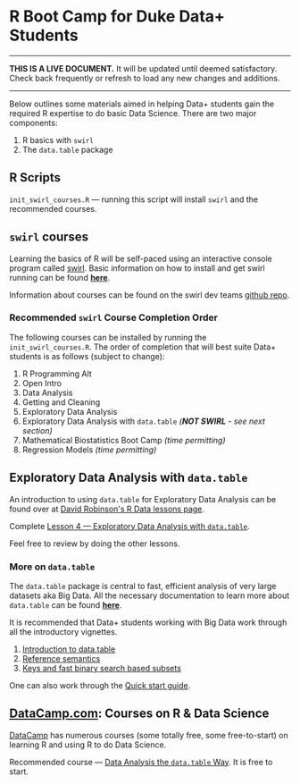 # R Boot Camp for Duke Data+ Students

---

**THIS IS A LIVE DOCUMENT.** It will be updated until deemed satisfactory. Check back frequently or refresh to load any new changes and additions.

---

Below outlines some materials aimed in helping Data+ students gain the required R expertise to do basic Data Science. There are two major components:

1. R basics with `swirl`
2. The `data.table` package

## R Scripts

`init_swirl_courses.R` — running this script will install `swirl` and the recommended courses.

## `swirl` courses

Learning the basics of R will be self-paced using an interactive console program called [swirl](http://swirlstats.com/). Basic information on how to install and get swirl running can be found [**here**](http://swirlstats.com/students.html).

Information about courses can be found on the swirl dev teams [github repo](https://github.com/swirldev/swirl_courses#swirl-courses).

### Recommended `swirl` Course Completion Order

The following courses can be installed by running the `init_swirl_courses.R`. The order of completion that will best suite Data+ students is as follows (subject to change):

1. R Programming Alt
4. Open Intro
2. Data Analysis
6. Getting and Cleaning
7. Exploratory Data Analysis
8. Exploratory Data Analysis with `data.table` *(__NOT SWIRL__ - see next section)*
3. Mathematical Biostatistics Boot Camp *(time permitting)*
5. Regression Models *(time permitting)*

## Exploratory Data Analysis with `data.table`

An introduction to using `data.table` for Exploratory Data Analysis can be found over at [David Robinson's R Data lessons page](http://varianceexplained.org/RData/).

Complete [Lesson 4 — Exploratory Data Analysis with `data.table`](http://varianceexplained.org/RData/lessons/lesson4/).

Feel free to review by doing the other lessons.

### More on `data.table`

The `data.table` package is central to fast, efficient analysis of very large datasets aka Big Data. All the necessary documentation to learn more about `data.table` can be found [**here**](https://github.com/Rdatatable/data.table/wiki/Getting-started).

It is recommended that Data+ students working with Big Data work through all the introductory vignettes.

1. [Introduction to data.table](https://rawgit.com/wiki/Rdatatable/data.table/vignettes/datatable-intro-vignette.html)
1. [Reference semantics](https://rawgit.com/wiki/Rdatatable/data.table/vignettes/datatable-reference-semantics.html)
1. [Keys and fast binary search based subsets](https://rawgit.com/wiki/Rdatatable/data.table/vignettes/datatable-keys-fast-subset.html)

One can also work through the [Quick start guide](https://github.com/Rdatatable/data.table/wiki/vignettes/datatable-intro.pdf).

## [DataCamp.com](https://www.datacamp.com/): Courses on R & Data Science

[DataCamp](https://www.datacamp.com/courses) has numerous courses (some totally free, some free-to-start) on learning R and using R to do Data Science.

Recommended course — [Data Analysis the `data.table` Way](https://www.datacamp.com/courses/data-table-data-manipulation-r-tutorial). It is free to start. 

